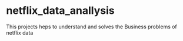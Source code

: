 # netflix_data_anallysis
This projects heps to understand and solves the Business problems of netflix data 
